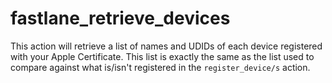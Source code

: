 # fastlane_retrieve_devices
This action will retrieve a list of names and UDIDs of each device registered with your Apple Certificate. This list is exactly the same as the list used to compare against what is/isn't registered in the `register_device/s` action.
